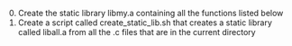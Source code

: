 0. Create the static library libmy.a containing all the functions listed below
1. Create a script called create_static_lib.sh that creates a static library called liball.a from all the .c files that are in the current directory
